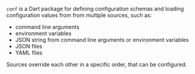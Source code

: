 `conf` is a Dart package for defining configuration schemas and loading
configuration values from from multiple sources, such as:

- command line arguments
- environment variables
- JSON string from command line arguments or environment variables
- JSON files
- YAML files

Sources override each other in a specific order, that can be configured.
